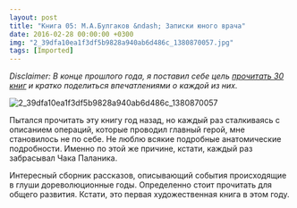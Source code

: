```yaml
---
layout: post
title: "Книга 05: М.А.Булгаков &ndash; Записки юного врача"
date: 2016-02-28 00:00:00 +0300
img: "2_39dfa10ea1f3df5b9828a940ab6d486c_1380870057.jpg"
tags: [Imported]
---
```


_Disclaimer: В конце прошлого года, я поставил себе цель [прочитать 30 книг](https://blog.alexeyev.me/2015/12/30-books-2016/ "2016: 30 книг") и кратко поделиться впечатлениями о каждой из них._

![2_39dfa10ea1f3df5b9828a940ab6d486c_1380870057](/blog/assets2_39dfa10ea1f3df5b9828a940ab6d486c_1380870057.jpg)

Пытался прочитать эту книгу год назад, но каждый раз сталкиваясь с описанием операций, которые проводил главный герой, мне становилось не по себе. Не люблю всякие подробные анатомические подробности. Именно по этой же причине, кстати, каждый раз забрасывал Чака Паланика.

Интересный сборник рассказов, описывающий события происходящие в глуши дореволюционные годы. Определенно стоит прочитать для общего развития. Кстати, это первая художественная книга в этом году.